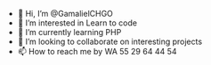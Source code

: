 - 👋 Hi, I’m @GamalielCHGO
- 👀 I’m interested in Learn to code
- 🌱 I’m currently learning PHP
- 💞️ I’m looking to collaborate on interesting projects
- 📫 How to reach me by WA 55 29 64 44 54

<!---
GamalielCHGO/GamalielCHGO is a ✨ special ✨ repository because its `README.md` (this file) appears on your GitHub profile.
You can click the Preview link to take a look at your changes.
--->
